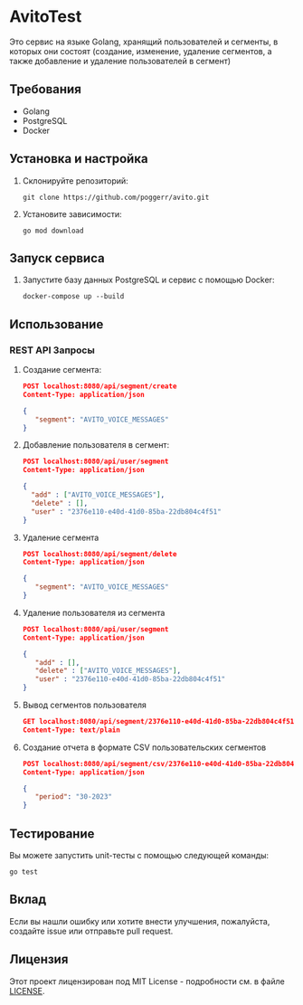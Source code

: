 # AvitoTest

Это сервис на языке Golang, хранящий пользователей и сегменты, в которых они состоят (создание, изменение, удаление сегментов, а также добавление и удаление пользователей в сегмент)

## Требования

- Golang
- PostgreSQL
- Docker

## Установка и настройка

1. Склонируйте репозиторий:
   ```shell
   git clone https://github.com/poggerr/avito.git

2. Установите зависимости:
   ```shell
   go mod download

## Запуск сервиса

1. Запустите базу данных PostgreSQL и сервис с помощью Docker:
   ```shell
   docker-compose up --build

## Использование

### REST API Запросы

1. Создание сегмента:
   ```json
   POST localhost:8080/api/segment/create
   Content-Type: application/json

   {
      "segment": "AVITO_VOICE_MESSAGES"
   }

2. Добавление пользователя в сегмент:
   ```json
   POST localhost:8080/api/user/segment
   Content-Type: application/json

   {
     "add" : ["AVITO_VOICE_MESSAGES"],
     "delete" : [],
     "user" : "2376e110-e40d-41d0-85ba-22db804c4f51"
   }
   
3. Удаление сегмента
   ```json
   POST localhost:8080/api/segment/delete
   Content-Type: application/json

   {
      "segment": "AVITO_VOICE_MESSAGES"
   }
   
4. Удаление пользователя из сегмента
   ```json
   POST localhost:8080/api/user/segment
   Content-Type: application/json

   {
      "add" : [],
      "delete" : ["AVITO_VOICE_MESSAGES"],
      "user" : "2376e110-e40d-41d0-85ba-22db804c4f51"
   }

5. Вывод сегментов пользователя 
   ```json
   GET localhost:8080/api/segment/2376e110-e40d-41d0-85ba-22db804c4f51
   Content-Type: text/plain
   
6. Создание отчета в формате CSV пользовательских сегментов
   ```json
   POST localhost:8080/api/segment/csv/2376e110-e40d-41d0-85ba-22db804c4f51
   Content-Type: application/json

   {
      "period": "30-2023"
   }

## Тестирование

Вы можете запустить unit-тесты с помощью следующей команды:
   ```shell
   go test
   ```
## Вклад

Если вы нашли ошибку или хотите внести улучшения, пожалуйста, создайте issue или отправьте pull request.

## Лицензия

Этот проект лицензирован под MIT License - подробности см. в файле [LICENSE](LICENSE).

